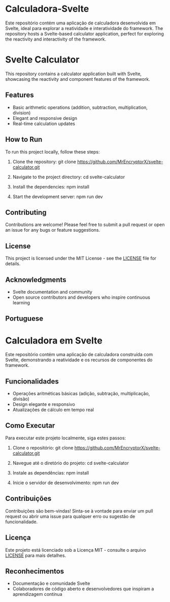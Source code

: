 # Calculadora-Svelte
Este repositório contém uma aplicação de calculadora desenvolvida em Svelte, ideal para explorar a reatividade e interatividade do framework. The repository hosts a Svelte-based calculator application, perfect for exploring the reactivity and interactivity of the framework.

# Svelte Calculator

This repository contains a calculator application built with Svelte, showcasing the reactivity and component features of the framework.

## Features

- Basic arithmetic operations (addition, subtraction, multiplication, division)
- Elegant and responsive design
- Real-time calculation updates

## How to Run

To run this project locally, follow these steps:

1. Clone the repository:
git clone https://github.com/MrEncryptorX/svelte-calculator.git

2. Navigate to the project directory:
cd svelte-calculator

3. Install the dependencies:
npm install

4. Start the development server:
npm run dev


## Contributing

Contributions are welcome! Please feel free to submit a pull request or open an issue for any bugs or feature suggestions.

## License

This project is licensed under the MIT License - see the [LICENSE](LICENSE) file for details.

## Acknowledgments

- Svelte documentation and community
- Open source contributors and developers who inspire continuous learning

## Portuguese

# Calculadora em Svelte

Este repositório contém uma aplicação de calculadora construída com Svelte, demonstrando a reatividade e os recursos de componentes do framework.

## Funcionalidades

- Operações aritméticas básicas (adição, subtração, multiplicação, divisão)
- Design elegante e responsivo
- Atualizações de cálculo em tempo real

## Como Executar

Para executar este projeto localmente, siga estes passos:

1. Clone o repositório:
git clone https://github.com/MrEncryptorX/svelte-calculator.git

2. Navegue até o diretório do projeto:
cd svelte-calculator

3. Instale as dependências:
npm install

4. Inicie o servidor de desenvolvimento:
npm run dev


## Contribuições

Contribuições são bem-vindas! Sinta-se à vontade para enviar um pull request ou abrir uma issue para qualquer erro ou sugestão de funcionalidade.

## Licença

Este projeto está licenciado sob a Licença MIT - consulte o arquivo [LICENSE](LICENSE) para mais detalhes.

## Reconhecimentos

- Documentação e comunidade Svelte
- Colaboradores de código aberto e desenvolvedores que inspiram a aprendizagem contínua
